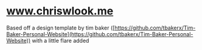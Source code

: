 
# www.chriswlook.me

Based off a design template by tim baker ([https://github.com/tbakerx/Tim-Baker-Personal-Website](https://github.com/tbakerx/Tim-Baker-Personal-Website)) with a little flare added

